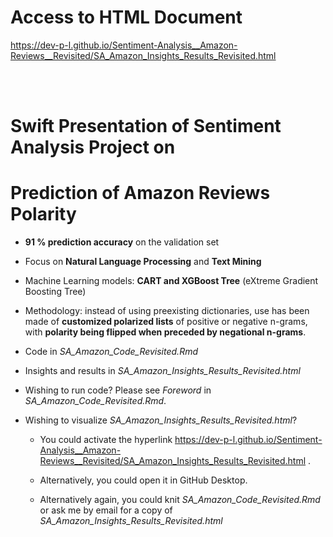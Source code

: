 # Access to HTML Document

https://dev-p-l.github.io/Sentiment-Analysis__Amazon-Reviews__Revisited/SA_Amazon_Insights_Results_Revisited.html

<br>
<br>

# Swift Presentation of Sentiment Analysis Project on 
# Prediction of Amazon Reviews Polarity

* **91 % prediction accuracy** on the validation set

* Focus on **Natural Language Processing** and **Text Mining**

* Machine Learning models: **CART and XGBoost Tree** (eXtreme Gradient Boosting Tree)

* Methodology: instead of using preexisting dictionaries, use has been made of **customized polarized lists** of positive or negative n-grams, with **polarity being flipped when preceded by negational n-grams**.

* Code in *SA_Amazon_Code_Revisited.Rmd* 

* Insights and results in *SA_Amazon_Insights_Results_Revisited.html*

* Wishing to run code? Please see *Foreword* in *SA_Amazon_Code_Revisited.Rmd*.

* Wishing to visualize *SA_Amazon_Insights_Results_Revisited.html*? 

  * You could activate the hyperlink https://dev-p-l.github.io/Sentiment-Analysis__Amazon-Reviews__Revisited/SA_Amazon_Insights_Results_Revisited.html .
  
  * Alternatively, you could open it in GitHub Desktop.

  * Alternatively again, you could knit *SA_Amazon_Code_Revisited.Rmd* or ask me by email for a copy of *SA_Amazon_Insights_Results_Revisited.html*
